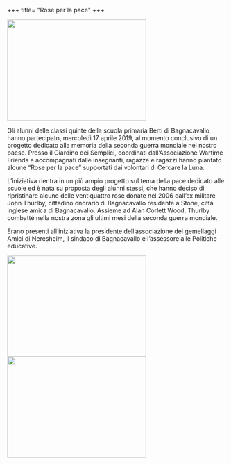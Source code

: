 +++
title= "Rose per la pace"
+++

<img src="/images/files/rosepace_1.jpg" WIDTH="320" HEIGHT="233" >


Gli alunni delle classi quinte della scuola primaria Berti di Bagnacavallo hanno partecipato, mercoledì 17 aprile 2019, al momento conclusivo di un progetto dedicato alla memoria della seconda guerra mondiale nel nostro paese. Presso il Giardino dei Semplici, coordinati dall’Associazione Wartime Friends e accompagnati dalle insegnanti, ragazze e ragazzi hanno piantato alcune “Rose per la pace” supportati dai volontari di Cercare la Luna.

L’iniziativa rientra in un più ampio progetto sul tema della pace dedicato alle scuole ed è nata su proposta degli alunni stessi, che hanno deciso di ripristinare alcune delle ventiquattro rose donate nel 2006 dall’ex militare John Thurlby, cittadino onorario di Bagnacavallo residente a Stone, città inglese amica di Bagnacavallo. Assieme ad Alan Corlett Wood, Thurlby combatté nella nostra zona gli ultimi mesi della seconda guerra mondiale.

Erano presenti all’iniziativa la presidente dell’associazione dei gemellaggi Amici di Neresheim, il sindaco di Bagnacavallo e l’assessore alle Politiche educative.

<img src="/images/files/rosepace_2.jpg" WIDTH="320" HEIGHT="233" >


<img src="/images/files/rosepace_3.jpg" WIDTH="320" HEIGHT="233" >